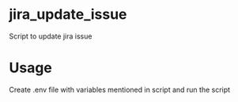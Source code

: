 # jira_update_issue
Script to update jira issue

# Usage
Create .env file with variables mentioned in script and run the script
